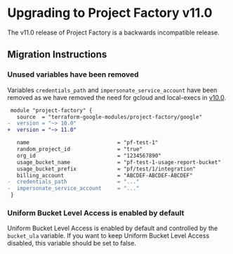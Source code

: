 # Upgrading to Project Factory v11.0

The v11.0 release of Project Factory is a backwards incompatible release.

## Migration Instructions

### Unused variables have been removed

Variables `credentials_path` and `impersonate_service_account` have been removed as we have removed the need for gcloud and local-execs in [v10.0](https://github.com/terraform-google-modules/terraform-google-project-factory/blob/master/docs/upgrading_to_project_factory_v10.0.md).

```diff
 module "project-factory" {
   source  = "terraform-google-modules/project-factory/google"
-  version = "~> 10.0"
+  version = "~> 11.0"

   name                            = "pf-test-1"
   random_project_id               = "true"
   org_id                          = "1234567890"
   usage_bucket_name               = "pf-test-1-usage-report-bucket"
   usage_bucket_prefix             = "pf/test/1/integration"
   billing_account                 = "ABCDEF-ABCDEF-ABCDEF"
-  credentials_path                = "..."
-  impersonate_service_account     = "..."
 }
```

### Uniform Bucket Level Access is enabled by default
Uniform Bucket Level Access is enabled by default and controlled by the `bucket_ula` variable.
If you want to keep Uniform Bucket Level Access disabled, this variable should be set to false.
